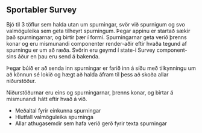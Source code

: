 ## Sportabler Survey

Bjó til 3 töflur sem halda utan um spurningar, svör við spurnigum og svo valmöguleika sem geta tilheyrt spurningum.
Þegar appinu er startað sækir það spurningarnar, og birtir þær í formi.
Spurningarnar geta verið þrenns konar og eru mismunandi componenter render-aðir eftir hvaða tegund af spurningu er um að ræða.
Svörin eru geymd í state-i Survey component-sins áður en þau eru send á bakenda.

Þegar búið er að senda inn spurningar er farið inn á síðu með tilkynningu um að könnun sé lokið og hægt að halda áfram til þess að skoða allar niðurstöður.

Niðurstöðurnar eru eins og spurningarnar, þrenns konar, og birtar á mismunandi hátt eftir hvað á við.

- Meðaltal fyrir einkunna spurningar
- Hlutfall valmöguleika spurninga
- Allar athugasemdir sem hafa verið gerð fyrir texta spurningar
